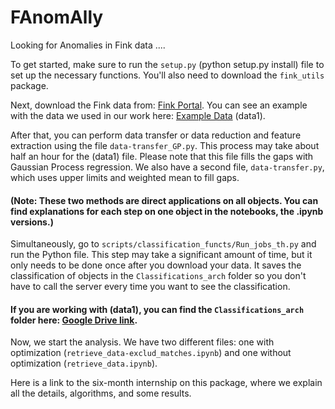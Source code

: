 # FAnomAlly
Looking for Anomalies in Fink data ....

To get started, make sure to run the `setup.py` (python setup.py install) file to set up the necessary functions. You'll also need to download the `fink_utils` package.

Next, download the Fink data from: [Fink Portal](https://fink-portal.org/download). You can see an example with the data we used in our work here: [Example Data](https://drive.google.com/file/d/1VtJJIQdzevkUALEWU2fzrBzWVYPfeZmR/view?usp=sharing) (data1).

After that, you can perform data transfer or data reduction and feature extraction using the file `data-transfer_GP.py`. This process may take about half an hour for the (data1) file. Please note that this file fills the gaps with Gaussian Process regression. We also have a second file, `data-transfer.py`, which uses upper limits and weighted mean to fill gaps.

#### (Note: These two methods are direct applications on all objects. You can find explanations for each step on one object in the notebooks, the .ipynb versions.)

Simultaneously, go to `scripts/classification_functs/Run_jobs_th.py` and run the Python file. This step may take a significant amount of time, but it only needs to be done once after you download your data. It saves the classification of objects in the `Classifications_arch` folder so you don't have to call the server every time you want to see the classification.

#### If you are working with (data1), you can find the `Classifications_arch` folder here: [Google Drive link](https://drive.google.com/file/d/1ifZHsdar8qaMG-qt3yCiCw0rc6WjAxlT/view?usp=drive_link).

Now, we start the analysis. We have two different files: one with optimization (`retrieve_data-exclud_matches.ipynb`) and one without optimization (`retrieve_data.ipynb`).


Here is a link to the six-month internship on this package, where we explain all the details, algorithms, and some results.
